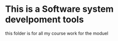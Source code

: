 # This is a Software system develpoment tools 
this folder is for all my course work for the moduel
